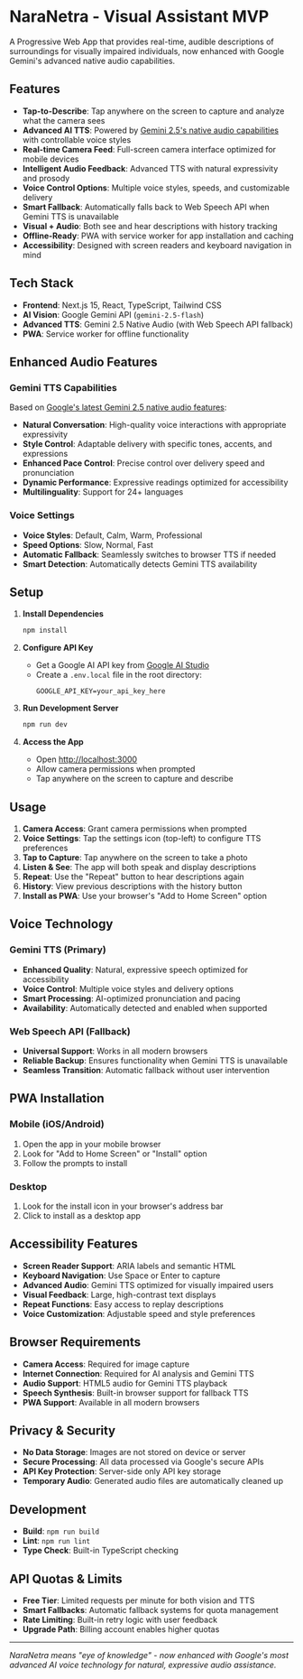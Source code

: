 # NaraNetra - Visual Assistant MVP

A Progressive Web App that provides real-time, audible descriptions of surroundings for visually impaired individuals, now enhanced with Google Gemini's advanced native audio capabilities.

## Features

- **Tap-to-Describe**: Tap anywhere on the screen to capture and analyze what the camera sees
- **Advanced AI TTS**: Powered by [Gemini 2.5's native audio capabilities](https://blog.google/technology/google-deepmind/gemini-2-5-native-audio/) with controllable voice styles
- **Real-time Camera Feed**: Full-screen camera interface optimized for mobile devices
- **Intelligent Audio Feedback**: Advanced TTS with natural expressivity and prosody
- **Voice Control Options**: Multiple voice styles, speeds, and customizable delivery
- **Smart Fallback**: Automatically falls back to Web Speech API when Gemini TTS is unavailable
- **Visual + Audio**: Both see and hear descriptions with history tracking
- **Offline-Ready**: PWA with service worker for app installation and caching
- **Accessibility**: Designed with screen readers and keyboard navigation in mind

## Tech Stack

- **Frontend**: Next.js 15, React, TypeScript, Tailwind CSS
- **AI Vision**: Google Gemini API (`gemini-2.5-flash`)
- **Advanced TTS**: Gemini 2.5 Native Audio (with Web Speech API fallback)
- **PWA**: Service worker for offline functionality

## Enhanced Audio Features

### Gemini TTS Capabilities
Based on [Google's latest Gemini 2.5 native audio features](https://blog.google/technology/google-deepmind/gemini-2-5-native-audio/):

- **Natural Conversation**: High-quality voice interactions with appropriate expressivity
- **Style Control**: Adaptable delivery with specific tones, accents, and expressions
- **Enhanced Pace Control**: Precise control over delivery speed and pronunciation
- **Dynamic Performance**: Expressive readings optimized for accessibility
- **Multilinguality**: Support for 24+ languages

### Voice Settings
- **Voice Styles**: Default, Calm, Warm, Professional
- **Speed Options**: Slow, Normal, Fast
- **Automatic Fallback**: Seamlessly switches to browser TTS if needed
- **Smart Detection**: Automatically detects Gemini TTS availability

## Setup

1. **Install Dependencies**
   ```bash
   npm install
   ```

2. **Configure API Key**
   - Get a Google AI API key from [Google AI Studio](https://makersuite.google.com/app/apikey)
   - Create a `.env.local` file in the root directory:
     ```
     GOOGLE_API_KEY=your_api_key_here
     ```

3. **Run Development Server**
   ```bash
   npm run dev
   ```

4. **Access the App**
   - Open [http://localhost:3000](http://localhost:3000)
   - Allow camera permissions when prompted
   - Tap anywhere on the screen to capture and describe

## Usage

1. **Camera Access**: Grant camera permissions when prompted
2. **Voice Settings**: Tap the settings icon (top-left) to configure TTS preferences
3. **Tap to Capture**: Tap anywhere on the screen to take a photo
4. **Listen & See**: The app will both speak and display descriptions
5. **Repeat**: Use the "Repeat" button to hear descriptions again
6. **History**: View previous descriptions with the history button
7. **Install as PWA**: Use your browser's "Add to Home Screen" option

## Voice Technology

### Gemini TTS (Primary)
- **Enhanced Quality**: Natural, expressive speech optimized for accessibility
- **Voice Control**: Multiple voice styles and delivery options
- **Smart Processing**: AI-optimized pronunciation and pacing
- **Availability**: Automatically detected and enabled when supported

### Web Speech API (Fallback)
- **Universal Support**: Works in all modern browsers
- **Reliable Backup**: Ensures functionality when Gemini TTS is unavailable
- **Seamless Transition**: Automatic fallback without user intervention

## PWA Installation

### Mobile (iOS/Android)
1. Open the app in your mobile browser
2. Look for "Add to Home Screen" or "Install" option
3. Follow the prompts to install

### Desktop
1. Look for the install icon in your browser's address bar
2. Click to install as a desktop app

## Accessibility Features

- **Screen Reader Support**: ARIA labels and semantic HTML
- **Keyboard Navigation**: Use Space or Enter to capture
- **Advanced Audio**: Gemini TTS optimized for visually impaired users
- **Visual Feedback**: Large, high-contrast text displays
- **Repeat Functions**: Easy access to replay descriptions
- **Voice Customization**: Adjustable speed and style preferences

## Browser Requirements

- **Camera Access**: Required for image capture
- **Internet Connection**: Required for AI analysis and Gemini TTS
- **Audio Support**: HTML5 audio for Gemini TTS playback
- **Speech Synthesis**: Built-in browser support for fallback TTS
- **PWA Support**: Available in all modern browsers

## Privacy & Security

- **No Data Storage**: Images are not stored on device or server
- **Secure Processing**: All data processed via Google's secure APIs
- **API Key Protection**: Server-side only API key storage
- **Temporary Audio**: Generated audio files are automatically cleaned up

## Development

- **Build**: `npm run build`
- **Lint**: `npm run lint`
- **Type Check**: Built-in TypeScript checking

## API Quotas & Limits

- **Free Tier**: Limited requests per minute for both vision and TTS
- **Smart Fallbacks**: Automatic fallback systems for quota management
- **Rate Limiting**: Built-in retry logic with user feedback
- **Upgrade Path**: Billing account enables higher quotas

---

*NaraNetra means "eye of knowledge" - now enhanced with Google's most advanced AI voice technology for natural, expressive audio assistance.*
